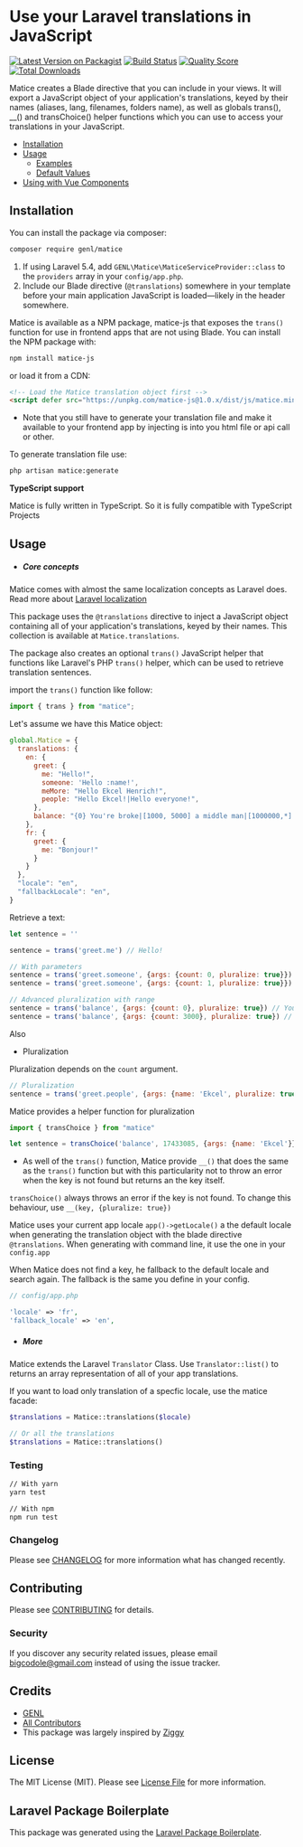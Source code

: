 # Use your Laravel translations in JavaScript

[![Latest Version on Packagist](https://img.shields.io/packagist/v/matice/matice.svg?style=flat-square)](https://packagist.org/packages/matice/matice)
[![Build Status](https://img.shields.io/travis/matice/matice/master.svg?style=flat-square)](https://travis-ci.org/matice/matice)
[![Quality Score](https://img.shields.io/scrutinizer/g/matice/matice.svg?style=flat-square)](https://scrutinizer-ci.com/g/matice/matice)
[![Total Downloads](https://img.shields.io/packagist/dt/matice/matice.svg?style=flat-square)](https://packagist.org/packages/matice/matice)

Matice creates a Blade directive that you can include in your views. 
It will export a JavaScript object of your application's translations,
keyed by their names (aliases, lang, filenames, folders name), 
as well as globals trans(), __() and transChoice() helper
functions which you can use to access your translations in your JavaScript.


- [Installation](#installation)
- [Usage](#usage)
    - [Examples](#examples)
    - [Default Values](#default-values)
- [Using with Vue Components](#using-with-vue-components)

## Installation

You can install the package via composer:

```bash
composer require genl/matice
```

1. If using Laravel 5.4, add `GENL\Matice\MaticeServiceProvider::class` to the `providers` array in your `config/app.php`.
1. Include our Blade directive (`@translations`) somewhere in your template before your main application JavaScript is loaded—likely in the header somewhere.

Matice is available as a NPM package, matice-js
that exposes the `trans()` function for use in frontend apps that 
are not using Blade. 
You can install the NPM package with:
```bash
npm install matice-js
```

or load it from a CDN:
```html
<!-- Load the Matice translation object first -->
<script defer src="https://unpkg.com/matice-js@1.0.x/dist/js/matice.min.js"></script>
```

* Note that you still have to generate your translation file and make it available to your frontend app by injecting is into you html file or api call or other.

To generate translation file use:

```bash
php artisan matice:generate
```


**TypeScript support**

Matice is fully written in TypeScript. So it is fully compatible with TypeScript Projects



## Usage

* ##### Core concepts

Matice comes with almost the same localization concepts as Laravel does. 
Read more about [Laravel localization](https://laravel.com/docs/8.x/localization)

This package uses the `@translations` directive to inject a JavaScript object containing all of your application's translations, keyed by their names. This collection is available at `Matice.translations`.

The package also creates an optional `trans()` JavaScript helper that functions like Laravel's PHP `trans()` helper, which can be used to retrieve translation sentences.

import the `trans()` function like follow:
 ```javascript
import { trans } from "matice";
```

Let's assume we have this Matice object:

```javascript
global.Matice = {
  translations: {
    en: {
      greet: {
        me: "Hello!",
        someone: 'Hello :name!',
        meMore: "Hello Ekcel Henrich!",
        people: "Hello Ekcel!|Hello everyone!",
      },
      balance: "{0} You're broke|[1000, 5000] a middle man|[1000000,*] You are awesome :name; :count Million Dollars"
    },
    fr: {
      greet: {
        me: "Bonjour!"
      }
    }
  },
  "locale": "en",
  "fallbackLocale": "en",
}
```

Retrieve a text:
```javascript
let sentence = ''

sentence = trans('greet.me') // Hello!

// With parameters
sentence = trans('greet.someone', {args: {count: 0, pluralize: true}}) // Hello Ekcel!
sentence = trans('greet.someone', {args: {count: 1, pluralize: true}}) // Hello everyone!

// Advanced pluralization with range
sentence = trans('balance', {args: {count: 0}, pluralize: true}) // You're broke
sentence = trans('balance', {args: {count: 3000}, pluralize: true}) // a middle man
```

Also 

* Pluralization

Pluralization depends on the `count` argument. 

```javascript
// Pluralization
sentence = trans('greet.people', {args: {name: 'Ekcel', pluralize: true}}) // Hello Ekcel!
```

Matice provides a helper function for pluralization

```javascript
import { transChoice } from "matice"

let sentence = transChoice('balance', 17433085, {args: {name: 'Ekcel'}}) // You are awesome Ekcel; 17433085 Million Dollars
```

* As well of the `trans()` function, Matice provide `__()` that does the same as the `trans()` function but with this particularity
not to throw an error when the key is not found but returns an the key itself.

`transChoice()` always throws an error if the key is not found. To change this behaviour, use `__(key, {pluralize: true})`


Matice uses your current app locale `app()->getLocale()` a the default locale when generating the translation object with the blade directive `@translations`.
When generating with command line, it use the one in your `config.app`

When Matice does not find a key, he fallback to the default locale and search again. The fallback is the
same you define in your config.

```php
// config/app.php

'locale' => 'fr',
'fallback_locale' => 'en',
```



* ##### More

Matice extends the Laravel `Translator` Class. Use `Translator::list()` to returns
an array representation of all of your app translations.

If you want to load only translation of a specfic locale, use the matice facade:
```php
$translations = Matice::translations($locale)

// Or all the translations
$translations = Matice::translations()
```


### Testing

``` bash
// With yarn
yarn test

// With npm
npm run test
```

### Changelog

Please see [CHANGELOG](CHANGELOG.md) for more information what has changed recently.

## Contributing

Please see [CONTRIBUTING](CONTRIBUTING.md) for details.

### Security

If you discover any security related issues, please email bigcodole@gmail.com instead of using the issue tracker.

## Credits

- [GENL](https://github.com/GENL/matice)
- [All Contributors](../../contributors)
- This package was largely inspired by [Ziggy](https://github.com/tighten/ziggy)

## License

The MIT License (MIT). Please see [License File](LICENSE.md) for more information.

## Laravel Package Boilerplate

This package was generated using the [Laravel Package Boilerplate](https://laravelpackageboilerplate.com).
